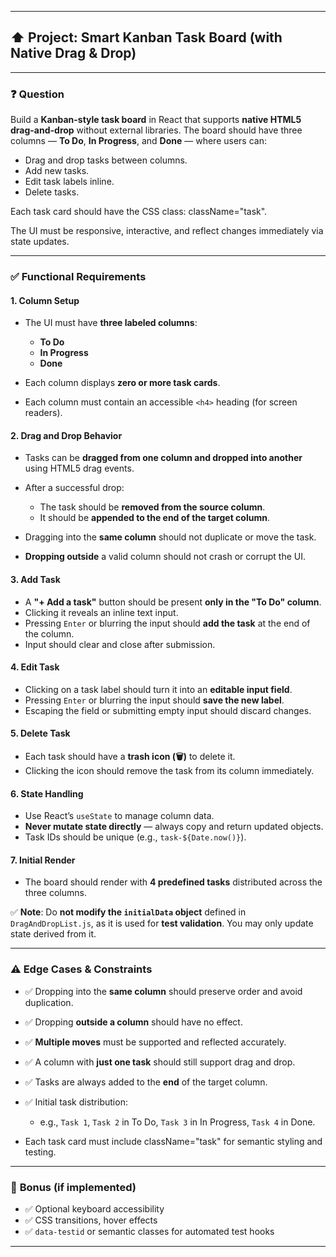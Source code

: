 

---

## ⬆️ **Project: Smart Kanban Task Board (with Native Drag & Drop)**

---

### ❓ **Question**

Build a **Kanban-style task board** in React that supports **native HTML5 drag-and-drop** without external libraries. The board should have three columns — **To Do**, **In Progress**, and **Done** — where users can:

* Drag and drop tasks between columns.
* Add new tasks.
* Edit task labels inline.
* Delete tasks.

Each task card should have the CSS class: className="task".

The UI must be responsive, interactive, and reflect changes immediately via state updates.

---

### ✅ **Functional Requirements**

#### 1. Column Setup

* The UI must have **three labeled columns**:

  * **To Do**
  * **In Progress**
  * **Done**
* Each column displays **zero or more task cards**.
* Each column must contain an accessible `<h4>` heading (for screen readers).

#### 2. Drag and Drop Behavior

* Tasks can be **dragged from one column and dropped into another** using HTML5 drag events.
* After a successful drop:

  * The task should be **removed from the source column**.
  * It should be **appended to the end of the target column**.
* Dragging into the **same column** should not duplicate or move the task.
* **Dropping outside** a valid column should not crash or corrupt the UI.

#### 3. Add Task

* A **"+ Add a task"** button should be present **only in the "To Do" column**.
* Clicking it reveals an inline text input.
* Pressing `Enter` or blurring the input should **add the task** at the end of the column.
* Input should clear and close after submission.

#### 4. Edit Task

* Clicking on a task label should turn it into an **editable input field**.
* Pressing `Enter` or blurring the input should **save the new label**.
* Escaping the field or submitting empty input should discard changes.

#### 5. Delete Task

* Each task should have a **trash icon (🗑️)** to delete it.
* Clicking the icon should remove the task from its column immediately.

#### 6. State Handling

* Use React’s `useState` to manage column data.
* **Never mutate state directly** — always copy and return updated objects.
* Task IDs should be unique (e.g., `task-${Date.now()}`).

#### 7. Initial Render

* The board should render with **4 predefined tasks** distributed across the three columns.

✅ **Note**: Do **not modify the `initialData` object** defined in `DragAndDropList.js`, as it is used for **test validation**. You may only update state derived from it.

---

### ⚠️ **Edge Cases & Constraints**

* ✅ Dropping into the **same column** should preserve order and avoid duplication.
* ✅ Dropping **outside a column** should have no effect.
* ✅ **Multiple moves** must be supported and reflected accurately.
* ✅ A column with **just one task** should still support drag and drop.
* ✅ Tasks are always added to the **end** of the target column.
* ✅ Initial task distribution:

  * e.g., `Task 1`, `Task 2` in To Do, `Task 3` in In Progress, `Task 4` in Done.
* Each task card must include className="task" for semantic styling and testing.

---

### 🧪 **Bonus (if implemented)**

* ✅ Optional keyboard accessibility
* ✅ CSS transitions, hover effects
* ✅ `data-testid` or semantic classes for automated test hooks

---


